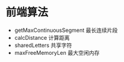 # 前端算法

- getMaxContinuousSegment 最长连续片段
- calcDistance 计算距离
- sharedLetters 共享字符
- maxFreeMemoryLen 最大空闲内存
